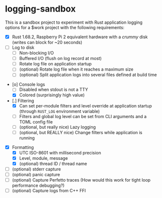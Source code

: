 # logging-sandbox

This is a sandbox project to experiment with Rust application logging options for a $work project
with the following requirements:

* [X] Rust 1.68.2, Raspberry Pi 2 equivalent hardware with a _crummy_ disk (writes can block for
      ~20 seconds)
* [ ] Log to disk
    * [ ] Non-blocking I/O
    * [ ] Buffered I/O (flush on log record at most)
    * [ ] Rotate log file on application startup
    * [ ] (optional) Rotate log file when it reaches a maximum size
    * [ ] (optional) Split application logs into several files defined at build time
* [o] Console logs
    * [ ] Disabled when stdout is not a TTY
    * [X] Colored (surprisingly high value)
* [.] Filtering
    * [X] Can set per-module filters and level override at application startup (through `RUST_LOG`
          environment variable)
    * [ ] Filters and global log level can be set from CLI arguments and a TOML config file
    * [ ] (optional, but really nice) Lazy logging
    * [ ] (optional, but REALLY nice) Change filters while application is running
* [X] Formatting
    * [X] UTC ISO-8601 with millisecond precision
    * [X] Level, module, message
    * [X] (optional) thread ID / thread name
* [ ] (optional) stderr capture
* [ ] (optional) panic capture
* [ ] (optional) Capture Perfetto traces (How would this work for tight loop performance debugging?)
* [ ] (optional) Capture logs from C++ FFI
